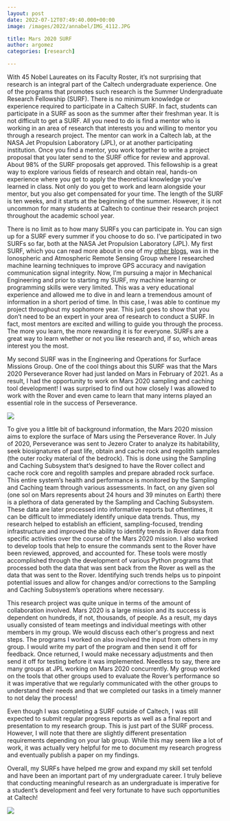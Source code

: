 ```yaml
---
layout: post
date: 2022-07-12T07:49:40.000+00:00
image: /images/2022/annabel/IMG_4112.JPG

title: Mars 2020 SURF
author: argomez
categories: [research]

---
```

With 45 Nobel Laureates on its Faculty Roster, it’s not surprising that research is an integral part of the Caltech undergraduate experience. One of the programs that promotes such research is the Summer Undergraduate Research Fellowship (SURF). There is no minimum knowledge or experience required to participate in a Caltech SURF. In fact, students can participate in a SURF as soon as the summer after their freshman year. It is not difficult to get a SURF. All you need to do is find a mentor who is working in an area of research that interests you and willing to mentor you through a research project. The mentor can work in a Caltech lab, at the NASA Jet Propulsion Laboratory (JPL), or at another participating institution. Once you find a mentor, you work together to write a project proposal that you later send to the SURF office for review and approval. About 98% of the SURF proposals get approved. This fellowship is a great way to explore various fields of research and obtain real, hands-on experience where you get to apply the theoretical knowledge you’ve learned in class. Not only do you get to work and learn alongside your mentor, but you also get compensated for your time. The length of the SURF is ten weeks, and it starts at the beginning of the summer. However, it is not uncommon for many students at Caltech to continue their research project throughout the academic school year.

There is no limit as to how many SURFs you can participate in. You can sign up for a SURF every summer if you choose to do so. I’ve participated in two SURFs so far, both at the NASA Jet Propulsion Laboratory (JPL). My first SURF, which you can read more about in one of my [other blogs](https://caltechadmissions.blog/annabels-theorem/), was in the Ionospheric and Atmospheric Remote Sensing Group where I researched machine learning techniques to improve GPS accuracy and navigation communication signal integrity. Now, I’m pursuing a major in Mechanical Engineering and prior to starting my SURF, my machine learning or programming skills were very limited. This was a very educational experience and allowed me to dive in and learn a tremendous amount of information in a short period of time. In this case, I was able to continue my project throughout my sophomore year. This just goes to show that you don’t need to be an expert in your area of research to conduct a SURF. In fact, most mentors are excited and willing to guide you through the process. The more you learn, the more rewarding it is for everyone. SURFs are a great way to learn whether or not you like research and, if so, which areas interest you the most.

My second SURF was in the Engineering and Operations for Surface Missions Group. One of the cool things about this SURF was that the Mars 2020 Perseverance Rover had just landed on Mars in February of 2021. As a result, I had the opportunity to work on Mars 2020 sampling and caching tool development! I was surprised to find out how closely I was allowed to work with the Rover and even came to learn that many interns played an essential role in the success of Perseverance.

![](/images/2022/annabel/IMG_0586.jpg)

To give you a little bit of background information, the Mars 2020 mission aims to explore the surface of Mars using the Perseverance Rover. In July of 2020, Perseverance was sent to Jezero Crater to analyze its habitability, seek biosignatures of past life, obtain and cache rock and regolith samples (the outer rocky material of the bedrock). This is done using the Sampling and Caching Subsystem that’s designed to have the Rover collect and cache rock core and regolith samples and prepare abraded rock surface. This entire system’s health and performance is monitored by the Sampling and Caching team through various assessments. In fact, on any given sol (one sol on Mars represents about 24 hours and 39 minutes on Earth) there is a plethora of data generated by the Sampling and Caching Subsystem. These data are later processed into informative reports but oftentimes, it can be difficult to immediately identify unique data trends. Thus, my research helped to establish an efficient, sampling-focused, trending infrastructure and improved the ability to identify trends in Rover data from specific activities over the course of the Mars 2020 mission. I also worked to develop tools that help to ensure the commands sent to the Rover have been reviewed, approved, and accounted for. These tools were mostly accomplished through the development of various Python programs that processed both the data that was sent back from the Rover as well as the data that was sent to the Rover. Identifying such trends helps us to pinpoint potential issues and allow for changes and/or corrections to the Sampling and Caching Subsystem’s operations where necessary.

This research project was quite unique in terms of the amount of collaboration involved. Mars 2020 is a large mission and its success is dependent on hundreds, if not, thousands, of people. As a result, my days usually consisted of team meetings and individual meetings with other members in my group. We would discuss each other's progress and next steps. The programs I worked on also involved the input from others in my group. I would write my part of the program and then send it off for feedback. Once returned, I would make necessary adjustments and then send it off for testing before it was implemented. Needless to say, there are many groups at JPL working on Mars 2020 concurrently. My group worked on the tools that other groups used to evaluate the Rover’s performance so it was imperative that we regularly communicated with the other groups to understand their needs and that we completed our tasks in a timely manner to not delay the process!

Even though I was completing a SURF outside of Caltech, I was still expected to submit regular progress reports as well as a final report and presentation to my research group. This is just part of the SURF process. However, I will note that there are slightly different presentation requirements depending on your lab group. While this may seem like a lot of work, it was actually very helpful for me to document my research progress and eventually publish a paper on my findings.

Overall, my SURFs have helped me grow and expand my skill set tenfold and have been an important part of my undergraduate career. I truly believe that conducting meaningful research as an undergraduate is imperative for a student’s development and feel very fortunate to have such opportunities at Caltech!

![](/images/2022/annabel/IMG_5660.jpg)